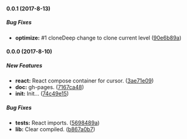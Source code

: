 #### 0.0.1 (2017-8-13)

##### Bug Fixes

* **optimize:** #1 cloneDeep change to clone current level ([90e6b89a](https://github.com/AncientSouls/Cursor/commit/90e6b89aa2f77698acdc955269c32b221d3d0e79))

#### 0.0.0 (2017-8-10)

##### New Features

* **react:** React compose container for cursor. ([3ae71e09](https://github.com/AncientSouls/Cursor/commit/3ae71e09678840f6a0aa88601e21aafec823e189))
* **doc:** gh-pages. ([7167ca48](https://github.com/AncientSouls/Cursor/commit/7167ca48543c304b137938ff00e2b58fdafdec56))
* **init:** Init... ([74c49e15](https://github.com/AncientSouls/Cursor/commit/74c49e150707170188210669eac724dff5d3bf4c))

##### Bug Fixes

* **tests:** React imports. ([5698489a](https://github.com/AncientSouls/Cursor/commit/5698489a06c81039909cf67678802f028697c606))
* **lib:** Clear compiled. ([b867a0b7](https://github.com/AncientSouls/Cursor/commit/b867a0b7d02606cd6b3c73fe4e10cbb4f8384506))
